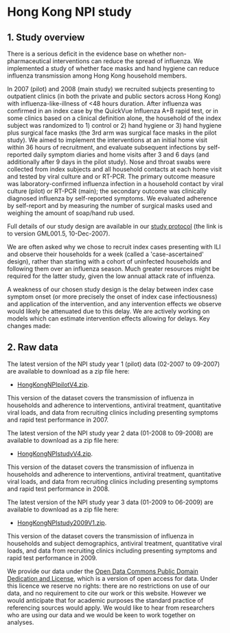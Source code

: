 # Hong Kong NPI study

## 1. Study overview

There is a serious deficit in the evidence base on whether non-pharmaceutical interventions can reduce the spread of influenza. We implemented a study of whether face masks and hand hygiene can reduce influenza transmission among Hong Kong household members.

In 2007 (pilot) and 2008 (main study) we recruited subjects presenting to outpatient clinics (in both the private and public sectors across Hong Kong) with influenza-like-illness of \<48 hours duration. After influenza was confirmed in an index case by the QuickVue Influenza A+B rapid test, or in some clinics based on a clinical definition alone, the household of the index subject was randomized to 1) control or 2) hand hygiene or 3) hand hygiene plus surgical face masks (the 3rd arm was surgical face masks in the pilot study). We aimed to implement the interventions at an initial home visit within 36 hours of recruitment, and evaluate subsequent infections by self-reported daily symptom diaries and home visits after 3 and 6 days (and additionally after 9 days in the pilot study). Nose and throat swabs were collected from index subjects and all household contacts at each home visit and tested by viral culture and or RT-PCR. The primary outcome measure was laboratory-confirmed influenza infection in a household contact by viral culture (pilot) or RT-PCR (main); the secondary outcome was clinically diagnosed influenza by self-reported symptoms. We evaluated adherence by self-report and by measuring the number of surgical masks used and weighing the amount of soap/hand rub used.

Full details of our study design are available in our [study protocol](https://doi.org/10.1371/journal.pone.0002101) (the link is to version GML001.5, 10-Dec-2007).

We are often asked why we chose to recruit index cases presenting with ILI and observe their households for a week (called a 'case-ascertained' design), rather than starting with a cohort of uninfected households and following them over an influenza season. Much greater resources might be required for the latter study, given the low annual attack rate of influenza.

A weakness of our chosen study design is the delay between index case symptom onset (or more precisely the onset of index case infectiousness) and application of the intervention, and any intervention effects we observe would likely be attenuated due to this delay. We are actively working on models which can estimate intervention effects allowing for delays. Key changes made:

## 2. Raw data

The latest version of the NPI study year 1 (pilot) data (02-2007 to 09-2007) are available to download as a zip file here:

-   [HongKongNPIpilotV4.zip](data/HongKongNPIpilotV4.zip).

This version of the dataset covers the transmission of influenza in households and adherence to interventions, antiviral treatment, quantitative viral loads, and data from recruiting clinics including presenting symptoms and rapid test performance in 2007.

The latest version of the NPI study year 2 data (01-2008 to 09-2008) are available to download as a zip file here:

-   [HongKongNPIstudyV4.zip](data/HongKongNPIstudyV4.zip).

This version of the dataset covers the transmission of influenza in households and adherence to interventions, antiviral treatment, quantitative viral loads, and data from recruiting clinics including presenting symptoms and rapid test performance in 2008.

The latest version of the NPI study year 3 data (01-2009 to 06-2009) are available to download as a zip file here:

-   [HongKongNPIstudy2009V1.zip](data/HongKongNPIstudy2009V1.zip).

This version of the dataset covers the transmission of influenza in households and subject demographics, antiviral treatment, quantitative viral loads, and data from recruiting clinics including presenting symptoms and rapid test performance in 2009.

We provide our data under the [Open Data Commons Public Domain Dedication and License](http://www.opendatacommons.org/odc-public-domain-dedication-and-licence/), which is a version of open access for data. Under this licence we reserve no rights: there are no restrictions on use of our data, and no requirement to cite our work or this website. However we would anticipate that for academic purposes the standard practice of referencing sources would apply. We would like to hear from researchers who are using our data and we would be keen to work together on analyses.
